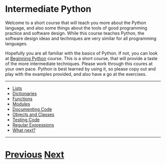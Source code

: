 ---
---

# Intermediate Python

Welcome to a short course that will teach you more about the Python language, and also some things
about the tools of good programming practice and software design. While this course teaches 
Python, the software design ideas and techniques are very similar for all programming languages.

Hopefully you are all familiar with the basics of Python. If not, you can look at
[Beginning Python](../../Beginners_python/README) course. This is a short course,
that will provide a taste of the more intermediate techniques. Please work through
this coures at your own pace. Python is best learned by using it, so please copy out and play with the
examples provided, and also have a go at the exercises.

***

* [Lists](../lists)
* [Dictionaries](../dictionaries)
* [Functions](../functions)
* [Modules](../modules)
* [Documenting Code](../documenting)
* [Objects and Classes](../objects)
* [Testing Code](../testing)
* [Regular Expressions](../regexp)
* [What next?](../whatnext)

***

# [Previous](../../) [Next](../lists) 
